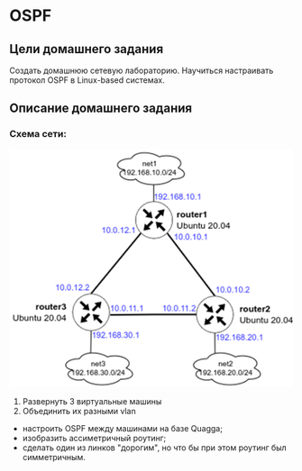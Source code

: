 # OSPF



## Цели домашнего задания

Создать домашнюю сетевую лабораторию. Научиться настраивать протокол OSPF в Linux-based системах.

## Описание домашнего задания

### Схема сети:  

![img](./image1.png)


1. Развернуть 3 виртуальные машины
2. Объединить их разными vlan

- настроить OSPF между машинами на базе Quagga;
- изобразить ассиметричный роутинг;
- сделать один из линков "дорогим", но что бы при этом роутинг был симметричным.